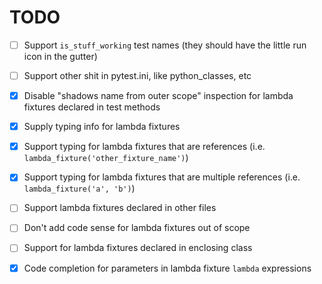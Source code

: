 # TODO

 - [ ] Support `is_stuff_working` test names (they should have the little run icon in the gutter)
 - [ ] Support other shit in pytest.ini, like python_classes, etc
 
 - [X] Disable "shadows name from outer scope" inspection for lambda fixtures declared in test methods
 - [X] Supply typing info for lambda fixtures
 - [X] Support typing for lambda fixtures that are references (i.e. `lambda_fixture('other_fixture_name')`)
 - [X] Support typing for lambda fixtures that are multiple references (i.e. `lambda_fixture('a', 'b')`)
 
 - [ ] Support lambda fixtures declared in other files
 - [ ] Don't add code sense for lambda fixtures out of scope
 - [ ] Support for lambda fixtures declared in enclosing class
 
 - [X] Code completion for parameters in lambda fixture `lambda` expressions
